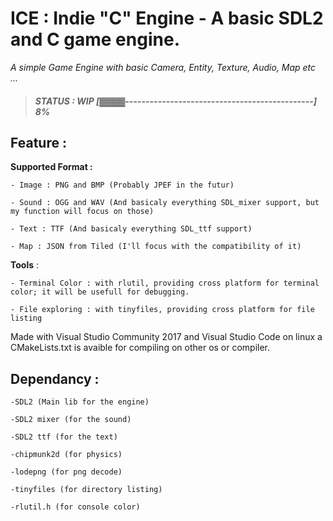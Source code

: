 # ICE : Indie "C" Engine - A basic SDL2 and C game engine.
_A simple Game Engine with basic Camera, Entity, Texture, Audio, Map etc ..._
> ##### **STATUS : WIP [▓▓▓▓----------------------------------------------] 8%**
	
## Feature :

**Supported Format :** 

	- Image : PNG and BMP (Probably JPEF in the futur)
	
	- Sound : OGG and WAV (And basicaly everything SDL_mixer support, but my function will focus on those)
	
	- Text : TTF (And basicaly everything SDL_ttf support)
	
	- Map : JSON from Tiled (I'll focus with the compatibility of it)

**Tools** :

	- Terminal Color : with rlutil, providing cross platform for terminal color; it will be usefull for debugging.
	
	- File exploring : with tinyfiles, providing cross platform for file listing


Made with Visual Studio Community 2017 and Visual Studio Code on linux
a CMakeLists.txt is avaible for compiling on other os or compiler.

## Dependancy : 

	-SDL2 (Main lib for the engine)  
	
	-SDL2 mixer (for the sound)   
	
	-SDL2 ttf (for the text)   
	
	-chipmunk2d (for physics)
	
	-lodepng (for png decode)   
	
	-tinyfiles (for directory listing)   
	
	-rlutil.h (for console color)    
	
